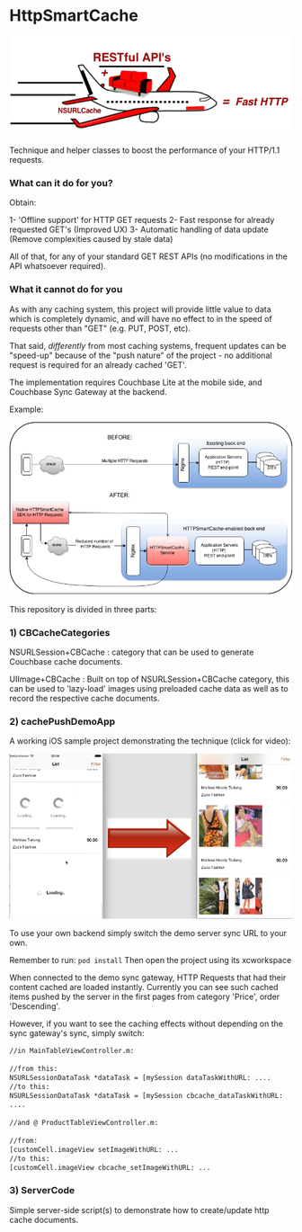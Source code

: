 
HttpSmartCache
================

![Alt text](https://github.com/tfalencar/HttpSmartCache/blob/master/AirplaneCouchRest.png)

Technique and helper classes to boost the performance of your HTTP/1.1 requests.


### What can it do for you?

Obtain:

1- 'Offline support' for HTTP GET requests
2- Fast response for already requested GET's (Improved UX)
3- Automatic handling of data update (Remove complexities caused by stale data)

All of that, for any of your standard GET REST APIs (no modifications in the API whatsoever required). 


### What it cannot do for you

As with any caching system, this project will provide little value to data which is completely dynamic, and will have no effect to in the speed of requests other than "GET" (e.g. PUT, POST, etc).

That said, *differently* from most caching systems, frequent updates can be "speed-up" because of the "push nature" of the project - no additional request is required for an already cached 'GET'.

The implementation requires Couchbase Lite at the mobile side, and Couchbase Sync Gateway at the backend.

Example:

![Alt text](https://github.com/tfalencar/HttpSmartCache/blob/master/integration.png)


This repository is divided in three parts:

### 1) CBCacheCategories

NSURLSession+CBCache : category that can be used to generate Couchbase cache documents.

UIImage+CBCache : Built on top of NSURLSession+CBCache category, this can be used to 'lazy-load' images using preloaded cache data as well as to record the respective cache documents.

### 2) cachePushDemoApp 

A working iOS sample project demonstrating the technique (click for video):

[![Click to open video](https://github.com/tfalencar/HttpSmartCache/blob/master/loading.png)](http://ti.eng.br/?p=1273)


To use your own backend simply switch the demo server sync URL to your own.

Remember to run: 
`pod install`
Then open the project using its xcworkspace

When connected to the demo sync gateway, HTTP Requests that had their content cached are loaded instantly. Currently you can see such cached items pushed by the server in the first pages from category 'Price', order 'Descending'. 

However, if you want to see the caching effects without depending on the sync gateway's sync, simply switch:

```
//in MainTableViewController.m:

//from this: 
NSURLSessionDataTask *dataTask = [mySession dataTaskWithURL: ....
//to this: 
NSURLSessionDataTask *dataTask = [mySession cbcache_dataTaskWithURL: ....

//and @ ProductTableViewController.m:

//from: 
[customCell.imageView setImageWithURL: ...
//to this: 
[customCell.imageView cbcache_setImageWithURL: ...

```


### 3) ServerCode

Simple server-side script(s) to demonstrate how to create/update http cache documents. 



